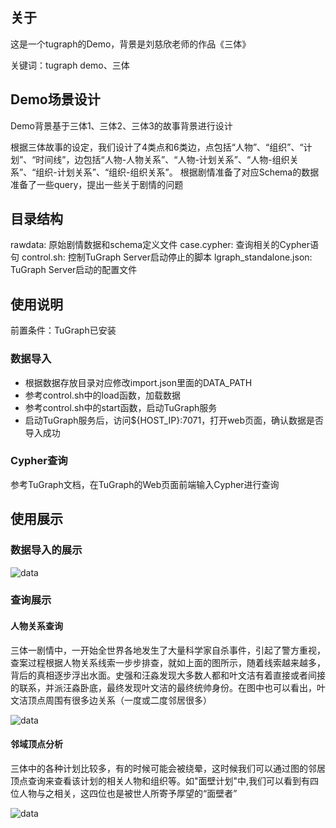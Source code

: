 ## 关于
这是一个tugraph的Demo，背景是刘慈欣老师的作品《三体》

关键词：tugraph demo、三体

## Demo场景设计
Demo背景基于三体1、三体2、三体3的故事背景进行设计

根据三体故事的设定，我们设计了4类点和6类边，点包括“人物”、“组织”、“计划”、“时间线”，边包括“人物-人物关系”、“人物-计划关系”、“人物-组织关系”、“组织-计划关系”、“组织-组织关系”。
根据剧情准备了对应Schema的数据
准备了一些query，提出一些关于剧情的问题

## 目录结构
rawdata: 原始剧情数据和schema定义文件
case.cypher: 查询相关的Cypher语句
control.sh: 控制TuGraph Server启动停止的脚本
lgraph_standalone.json: TuGraph Server启动的配置文件

## 使用说明
前置条件：TuGraph已安装

### 数据导入

- 根据数据存放目录对应修改import.json里面的DATA_PATH
- 参考control.sh中的load函数，加载数据
- 参考control.sh中的start函数，启动TuGraph服务
- 启动TuGraph服务后，访问${HOST_IP}:7071，打开web页面，确认数据是否导入成功

### Cypher查询

参考TuGraph文档，在TuGraph的Web页面前端输入Cypher进行查询

## 使用展示

### 数据导入的展示

![data](../../../images/three-body-data.png)


### 查询展示

#### 人物关系查询
三体一剧情中，一开始全世界各地发生了大量科学家自杀事件，引起了警方重视，查案过程根据人物关系线索一步步排查，就如上面的图所示，随着线索越来越多，背后的真相逐步浮出水面。史强和汪淼发现大多数人都和叶文洁有着直接或者间接的联系，并派汪淼卧底，最终发现叶文洁的最终统帅身份。在图中也可以看出，叶文洁顶点周围有很多边关系（一度或二度邻居很多）

![data](../../../images/three-body-cypher1.png)

#### 邻域顶点分析
三体中的各种计划比较多，有的时候可能会被绕晕，这时候我们可以通过图的邻居顶点查询来查看该计划的相关人物和组织等。如"面壁计划"中,我们可以看到有四位人物与之相关，这四位也是被世人所寄予厚望的“面壁者”

![data](../../../images/three-body-cypher2.png)



